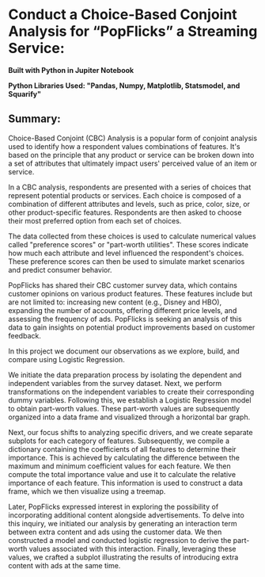 # Conduct a Choice-Based Conjoint Analysis for “PopFlicks” a Streaming Service:

**Built with Python in Jupiter Notebook**

**Python Libraries Used: "Pandas, Numpy, Matplotlib, Statsmodel, and Squarify"**

## Summary:

Choice-Based Conjoint (CBC) Analysis is a popular form of conjoint analysis used to identify how a respondent values combinations of features. It's based on the principle that any product or service can be broken down into a set of attributes that ultimately impact users' perceived value of an item or service.

In a CBC analysis, respondents are presented with a series of choices that represent potential products or services. Each choice is composed of a combination of different attributes and levels, such as price, color, size, or other product-specific features. Respondents are then asked to choose their most preferred option from each set of choices.

The data collected from these choices is used to calculate numerical values called "preference scores" or "part-worth utilities". These scores indicate how much each attribute and level influenced the respondent's choices. These preference scores can then be used to simulate market scenarios and predict consumer behavior.

PopFlicks has shared their CBC customer survey data, which contains customer opinions on various product features. These features include but are not limited to: increasing new content (e.g., Disney and HBO), expanding the number of accounts, offering different price levels, and assessing the frequency of ads. PopFlicks is seeking an analysis of this data to gain insights on potential product improvements based on customer feedback.

In this project we document our observations as we explore, build, and compare using Logistic Regression.

We initiate the data preparation process by isolating the dependent and independent variables from the survey dataset. Next, we perform transformations on the independent variables to create their corresponding dummy variables. Following this, we establish a Logistic Regression model to obtain part-worth values. These part-worth values are subsequently organized into a data frame and visualized through a horizontal bar graph.

Next, our focus shifts to analyzing specific drivers, and we create separate subplots for each category of features. Subsequently, we compile a dictionary containing the coefficients of all features to determine their importance. This is achieved by calculating the difference between the maximum and minimum coefficient values for each feature. We then compute the total importance value and use it to calculate the relative importance of each feature. This information is used to construct a data frame, which we then visualize using a treemap.

Later, PopFlicks expressed interest in exploring the possibility of incorporating additional content alongside advertisements. To delve into this inquiry, we initiated our analysis by generating an interaction term between extra content and ads using the customer data. We then constructed a model and conducted logistic regression to derive the part-worth values associated with this interaction. Finally, leveraging these values, we crafted a subplot illustrating the results of introducing extra content with ads at the same time.
